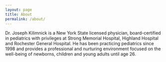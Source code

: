 ```yaml
---
layout: page
title: About
permalink: /about/
---
```


Dr. Joseph Kilimnick is a New York State licensed physician, board-certified in pediatrics with privileges at Strong Memorial Hospital, Highland Hospital and Rochester General Hospital. 
He has been practicing pediatrics since 1998 and provides a professional and nurturing environment focused on the well-being of newborns, children and young adults until age 26.
